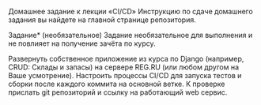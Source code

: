 Домашнее задание к лекции «CI/CD»
Инструкцию по сдаче домашнего задания вы найдете на главной странице репозитория.

Задание* (необязательное)
Задание необязательное для выполнения и не повлияет на получение зачёта по курсу.

Развернуть собственное приложение из курса по Django (например, CRUD: Склады и запасы) на сервере REG.RU (или любом другом на Ваше усмотрение).
Настроить процессы CI/CD для запуска тестов и сборки после каждого коммита на основной ветке.
К проверке прислать git репозиторий и ссылку на работающий web сервис.